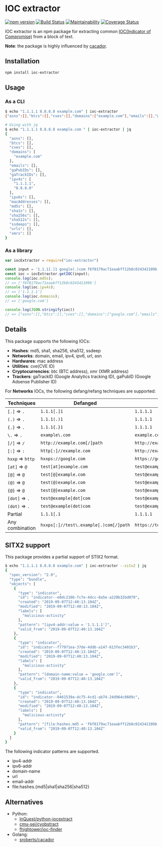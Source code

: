 # IOC extractor

[![npm version](https://badge.fury.io/js/ioc-extractor.svg)](https://badge.fury.io/js/ioc-extractor)
[![Build Status](https://travis-ci.org/ninoseki/ioc-extractor.svg?branch=master)](https://travis-ci.org/ninoseki/ioc-extractor)
[![Maintainability](https://api.codeclimate.com/v1/badges/d1e7e771f4b12e6415d1/maintainability)](https://codeclimate.com/github/ninoseki/ioc-extractor/maintainability)
[![Coverage Status](https://coveralls.io/repos/github/ninoseki/ioc-extractor/badge.svg)](https://coveralls.io/github/ninoseki/ioc-extractor)

IOC extractor is an npm package for extracting common [IOC(Indicator of Compromise)](https://en.wikipedia.org/wiki/Indicator_of_compromise) from a block of text.

**Note**: the package is highly influenced by [cacador](https://github.com/sroberts/cacador).

## Installation

```sh
npm install ioc-extractor
```

## Usage

### As a CLI

```bash
$ echo "1.1.1.1 8.8.8.8 example.com" | ioc-extractor
{"asns":[],"btcs":[],"cves":[],"domains":["example.com"],"emails":[],"gaPubIDs":[],"gaTrackIDs":[],"ipv4s":["1.1.1.1","8.8.8.8"],"ipv6s":[],"macAddresses":[],"md5s":[],"sha1s":[],"sha256s":[],"sha512s":[],"ssdeeps":[],"urls":[],"xmrs":[]}

# Using with jq
$ echo "1.1.1.1 8.8.8.8 example.com " | ioc-extractor | jq
{
  "asns": [],
  "btcs": [],
  "cves": [],
  "domains": [
    "example.com"
  ],
  "emails": [],
  "gaPubIDs": [],
  "gaTrackIDs": [],
  "ipv4s": [
    "1.1.1.1",
    "8.8.8.8"
  ],
  "ipv6s": [],
  "macAddresses": [],
  "md5s": [],
  "sha1s": [],
  "sha256s": [],
  "sha512s": [],
  "ssdeeps": [],
  "urls": [],
  "xmrs": []
}
```

### As a library

```ts
var iocExtractor = require("ioc-extractor")

const input = '1.1.1[.]1 google(.)com f6f8179ac71eaabff12b8c024342109b';
const ioc = iocExtractor.getIOC(input);
console.log(ioc.md5s);
// => ['f6f8179ac71eaabff12b8c024342109b']
console.log(ioc.ipv4s);
// => ['1.1.1.1']
console.log(ioc.domains);
// => ['google.com']

console.log(JSON.stringify(ioc))
// => {"asns":[],"btcs":[],"cves":[],"domains":["google.com"],"emails":[],"gaPubIDs":[],"gaTrackIDs":[],"ipv4s":["1.1.1.1"],"ipv6s":[],"macAddresses":[],"md5s":["f6f8179ac71eaabff12b8c024342109b"],"sha1s":[],"sha256s":[],"sha512s":[],"ssdeeps":[],"urls":[],"xmrs":[]}
```

## Details

This package supports the following IOCs:

- **Hashes**: md5, sha1, sha256, sha512, ssdeep
- **Networks**: domain, email, ipv4, ipv6, url, asn
- **Hardwares**: mac address
- **Utilities**: cve(CVE ID)
- **Cryptocurrencies**: btc (BTC address), xmr (XMR address)
- **Trackers**: gaTrackID (Google Analytics tracking ID), gaPubID (Google Adsense Publisher ID)

For **Networks** IOCs, the following defang/refang techniques are supported:

| Techniques       | Defanged                               | Refanged                        |
|------------------|----------------------------------------|---------------------------------|
| `[.]` => `.`     | `1.1.1[.]1`                            | `1.1.1.1`                       |
| `(.)` => `.`     | `1.1.1(.)1`                            | `1.1.1.1`                       |
| `{.}` => `.`     | `1.1.1{.}1`                            | `1.1.1.1`                       |
| `\.`  => `.`     | `example\.com`                         | `example.com`                   |
| `[/]` => `/`     | `http://example.com[/]path`            | `http://example.com/path`       |
| `[:]` => `:`     | `http[:]//example.com`                 | `http://example.com`            |
| `hxxp` => `http` | `hxxps://google.com`                   | `https://google.com`            |
| `[at]` => `@`    | `test[at]example.com`                  | `test@example.com`              |
| `[@]` => `@`     | `test[@]example.com`                   | `test@example.com`              |
| `(@)` => `@`     | `test(@)example.com`                   | `test@example.com`              |
| `{@}` => `@`     | `test{@}example.com`                   | `test@example.com`              |
| `[dot]` => `.`   | `test@example[dot]com`                 | `test@example.com`              |
| `(dot)` => `.`   | `test@example(dot)com`                 | `test@example.com`              |
| Partial          | `1.1.1[.1`                             | `1.1.1.1`                       |
| Any combination  | `hxxps[:]//test\.example[.)com[/]path` | `https://test.example.com/path` |

## SITX2 support

This package provides a partial support of STIX2 format.

```bash
$ echo "1.1.1.1 8.8.8.8 example.com" | ioc-extractor --sitx2 | jq
{
  "spec_version": "2.0",
  "type": "bundle",
  "objects": [
    {
      "type": "indicator",
      "id": "indicator--e0dc210b-fc7e-4dcc-8a5e-a220b32bd070",
      "created": "2019-09-07T12:40:13.104Z",
      "modified": "2019-09-07T12:40:13.104Z",
      "labels": [
        "malicious-activity"
      ],
      "pattern": "[ipv4-addr:value = '1.1.1.1']",
      "valid_from": "2019-09-07T12:40:13.104Z"
    },
    {
      "type": "indicator",
      "id": "indicator--f77971ea-37de-4ddb-a147-613fec3401b3",
      "created": "2019-09-07T12:40:13.104Z",
      "modified": "2019-09-07T12:40:13.104Z",
      "labels": [
        "malicious-activity"
      ],
      "pattern": "[domain-name:value = 'google.com']",
      "valid_from": "2019-09-07T12:40:13.104Z"
    },
    {
      "type": "indicator",
      "id": "indicator--0461539a-dc75-4cd1-ab74-24d964c8609c",
      "created": "2019-09-07T12:40:13.104Z",
      "modified": "2019-09-07T12:40:13.104Z",
      "labels": [
        "malicious-activity"
      ],
      "pattern": "[file:hashes.md5 = 'f6f8179ac71eaabff12b8c024342109b']",
      "valid_from": "2019-09-07T12:40:13.104Z"
    }
  ]
}
```

The following indicator patterns are supported.

- ipv4-addr
- ipv6-addr
- domain-name
- url
- email-addr
- file:hashes.{md5|sha1|sha256|sha512}

## Alternatives

- Python:
  - [InQuest/python-iocextract](https://github.com/InQuest/python-iocextract)
  - [cmu-sei/cyobstract](https://github.com/cmu-sei/cyobstract)
  - [fhightower/ioc-finder](https://github.com/fhightower/ioc-finder)
- Golang:
  - [sroberts/cacador](https://github.com/sroberts/cacador)
